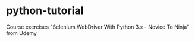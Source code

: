 # python-tutorial

Course exercises "Selenium WebDriver With Python 3.x - Novice To Ninja" from Udemy
